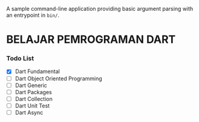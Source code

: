 A sample command-line application providing basic argument parsing with an entrypoint in `bin/`.
# BELAJAR PEMROGRAMAN DART
### Todo List
-[x] Dart Fundamental
-[ ] Dart Object Oriented Programming 
-[ ] Dart Generic
-[ ] Dart Packages
-[ ] Dart Collection
-[ ] Dart Unit Test
-[ ] Dart Async

